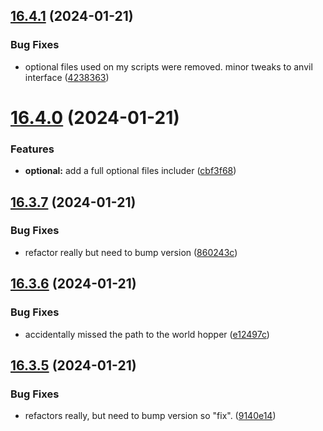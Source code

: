 ## [16.4.1](https://github.com/Torwent/WaspLib/compare/v16.4.0...v16.4.1) (2024-01-21)


### Bug Fixes

* optional files used on my scripts were removed. minor tweaks to anvil interface ([4238363](https://github.com/Torwent/WaspLib/commit/423836300d84929b362f943cd3af1d6b18dcefcf))



# [16.4.0](https://github.com/Torwent/WaspLib/compare/v16.3.7...v16.4.0) (2024-01-21)


### Features

* **optional:** add a full optional files includer ([cbf3f68](https://github.com/Torwent/WaspLib/commit/cbf3f688398212ac84684add20c81e78da9cfe43))



## [16.3.7](https://github.com/Torwent/WaspLib/compare/v16.3.6...v16.3.7) (2024-01-21)


### Bug Fixes

* refactor really but need to bump version ([860243c](https://github.com/Torwent/WaspLib/commit/860243cd882ac12fa033eea683053dab98056ad3))



## [16.3.6](https://github.com/Torwent/WaspLib/compare/v16.3.5...v16.3.6) (2024-01-21)


### Bug Fixes

* accidentally missed the path to the world hopper ([e12497c](https://github.com/Torwent/WaspLib/commit/e12497c9a24119d112f5891e399cde4f4b3e8eb6))



## [16.3.5](https://github.com/Torwent/WaspLib/compare/v16.3.4...v16.3.5) (2024-01-21)


### Bug Fixes

* refactors really, but need to bump version so "fix". ([9140e14](https://github.com/Torwent/WaspLib/commit/9140e14790fa6632f5f1b9ef79617ac3af321c74))



